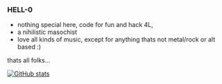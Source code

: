 ### HELL-0

- nothing special here, code for fun and hack 4L, 
- a nihilistic masochist
- love all kinds of music, except for anything thats not metal/rock or alt based :)

thats all folks...

[![GitHub stats](https://github-readme-stats.vercel.app/api?username=c1nn3r)](https://github.com/anuraghazra/github-readme-stats)
